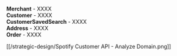 <b>Merchant</b> - XXXX
<br>
<b>Customer</b> - XXXX
<br>
<b>CustomerSavedSearch</b> - XXXX
<br>
<b>Address</b> - XXXX
<br>
<b>Order</b> - XXXX

[[/strategic-design/Spotify Customer API - Analyze Domain.png]]